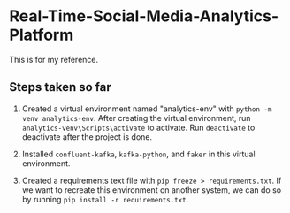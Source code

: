 # Real-Time-Social-Media-Analytics-Platform

This is for my reference.

## Steps taken so far

1. Created a virtual environment named "analytics-env" with `python -m venv analytics-env`. After creating the virtual environment, run `analytics-venv\Scripts\activate` to activate. Run `deactivate` to deactivate after the project is done.

2. Installed `confluent-kafka`, `kafka-python`, and `faker` in this virtual environment.

3. Created a requirements text file with `pip freeze > requirements.txt`. If we want to recreate this environment on another system, we can do so by running `pip install -r requirements.txt`.
